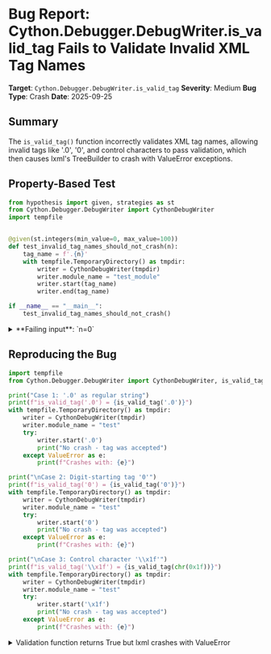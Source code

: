 # Bug Report: Cython.Debugger.DebugWriter.is_valid_tag Fails to Validate Invalid XML Tag Names

**Target**: `Cython.Debugger.DebugWriter.is_valid_tag`
**Severity**: Medium
**Bug Type**: Crash
**Date**: 2025-09-25

## Summary

The `is_valid_tag()` function incorrectly validates XML tag names, allowing invalid tags like '.0', '0', and control characters to pass validation, which then causes lxml's TreeBuilder to crash with ValueError exceptions.

## Property-Based Test

```python
from hypothesis import given, strategies as st
from Cython.Debugger.DebugWriter import CythonDebugWriter
import tempfile


@given(st.integers(min_value=0, max_value=100))
def test_invalid_tag_names_should_not_crash(n):
    tag_name = f'.{n}'
    with tempfile.TemporaryDirectory() as tmpdir:
        writer = CythonDebugWriter(tmpdir)
        writer.module_name = "test_module"
        writer.start(tag_name)
        writer.end(tag_name)

if __name__ == "__main__":
    test_invalid_tag_names_should_not_crash()
```

<details>

<summary>
**Failing input**: `n=0`
</summary>
```
Traceback (most recent call last):
  File "/home/npc/pbt/agentic-pbt/worker_/23/hypo.py", line 16, in <module>
    test_invalid_tag_names_should_not_crash()
    ~~~~~~~~~~~~~~~~~~~~~~~~~~~~~~~~~~~~~~~^^
  File "/home/npc/pbt/agentic-pbt/worker_/23/hypo.py", line 7, in test_invalid_tag_names_should_not_crash
    def test_invalid_tag_names_should_not_crash(n):
                   ^^^
  File "/home/npc/miniconda/lib/python3.13/site-packages/hypothesis/core.py", line 2124, in wrapped_test
    raise the_error_hypothesis_found
  File "/home/npc/pbt/agentic-pbt/worker_/23/hypo.py", line 12, in test_invalid_tag_names_should_not_crash
    writer.start(tag_name)
    ~~~~~~~~~~~~^^^^^^^^^^
  File "/home/npc/miniconda/lib/python3.13/site-packages/Cython/Debugger/DebugWriter.py", line 50, in start
    self.tb.start(name, attrs or {})
    ~~~~~~~~~~~~~^^^^^^^^^^^^^^^^^^^
  File "src/lxml/saxparser.pxi", line 849, in lxml.etree.TreeBuilder.start
  File "src/lxml/saxparser.pxi", line 777, in lxml.etree.TreeBuilder._handleSaxStart
  File "src/lxml/apihelpers.pxi", line 186, in lxml.etree._makeSubElement
  File "src/lxml/apihelpers.pxi", line 1731, in lxml.etree._tagValidOrRaise
ValueError: Invalid tag name '.0'
Falsifying example: test_invalid_tag_names_should_not_crash(
    n=0,
)
```
</details>

## Reproducing the Bug

```python
import tempfile
from Cython.Debugger.DebugWriter import CythonDebugWriter, is_valid_tag

print("Case 1: '.0' as regular string")
print(f"is_valid_tag('.0') = {is_valid_tag('.0')}")
with tempfile.TemporaryDirectory() as tmpdir:
    writer = CythonDebugWriter(tmpdir)
    writer.module_name = "test"
    try:
        writer.start('.0')
        print("No crash - tag was accepted")
    except ValueError as e:
        print(f"Crashes with: {e}")

print("\nCase 2: Digit-starting tag '0'")
print(f"is_valid_tag('0') = {is_valid_tag('0')}")
with tempfile.TemporaryDirectory() as tmpdir:
    writer = CythonDebugWriter(tmpdir)
    writer.module_name = "test"
    try:
        writer.start('0')
        print("No crash - tag was accepted")
    except ValueError as e:
        print(f"Crashes with: {e}")

print("\nCase 3: Control character '\\x1f'")
print(f"is_valid_tag('\\x1f') = {is_valid_tag(chr(0x1f))}")
with tempfile.TemporaryDirectory() as tmpdir:
    writer = CythonDebugWriter(tmpdir)
    writer.module_name = "test"
    try:
        writer.start('\x1f')
        print("No crash - tag was accepted")
    except ValueError as e:
        print(f"Crashes with: {e}")
```

<details>

<summary>
Validation function returns True but lxml crashes with ValueError
</summary>
```
Case 1: '.0' as regular string
is_valid_tag('.0') = True
Crashes with: Invalid tag name '.0'

Case 2: Digit-starting tag '0'
is_valid_tag('0') = True
Crashes with: Invalid tag name '0'

Case 3: Control character '\x1f'
is_valid_tag('\x1f') = True
Crashes with: All strings must be XML compatible: Unicode or ASCII, no NULL bytes or control characters
```
</details>

## Why This Is A Bug

The `is_valid_tag()` function is designed to prevent invalid XML tag names from reaching lxml's TreeBuilder, as documented in its docstring and GitHub issue #5552. However, the function has three critical flaws:

1. **Incomplete '.N' pattern checking**: The docstring explicitly mentions filtering "names like '.0'" but the function only checks this pattern for `EncodedString` instances (line 24-26), not regular Python strings. When regular strings like '.0' are passed, `is_valid_tag()` returns `True` but lxml crashes.

2. **No XML naming rule validation**: According to XML 1.0 specification, tag names cannot start with digits (0-9) or contain control characters (0x00-0x1F). The function doesn't validate these rules, allowing tags like '0' and '\x1f' to pass through and crash lxml.

3. **Purpose violation**: The function is called in `start()`, `end()`, and `add_entry()` methods specifically as a guard to prevent crashes. When it returns `True` for invalid tags, it defeats its entire purpose and causes the exact crashes it was meant to prevent.

This bug affects Cython's debug info generation when compiling with the `--gdb` flag, particularly for generator functions which use internal names like '.0' for iterator arguments.

## Relevant Context

- **GitHub Issue #5552**: Referenced in the docstring, this issue documents that generator functions create internal arguments with names like '.0', '.1', etc., which cause lxml crashes during debug info generation.

- **XML Specification**: Per W3C XML 1.0 spec, valid tag names must:
  - Start with a letter (A-Z, a-z), underscore (_), or colon (:)
  - NOT start with digits, periods, or control characters
  - NOT contain control characters (0x00-0x1F)

- **Code location**: `/Cython/Debugger/DebugWriter.py:16-27`

- **Impact**: This bug prevents proper debug info generation for Cython code compiled with debug flags, affecting developers who need to debug Cython-compiled code.

## Proposed Fix

```diff
--- a/Cython/Debugger/DebugWriter.py
+++ b/Cython/Debugger/DebugWriter.py
@@ -18,9 +18,20 @@ def is_valid_tag(name):
     to functions creating generator expressions,
     however they are not identifiers.

     See https://github.com/cython/cython/issues/5552
     """
-    if isinstance(name, EncodedString):
-        if name.startswith(".") and name[1:].isdecimal():
-            return False
+    if not isinstance(name, (str, EncodedString)):
+        return False
+
+    if len(name) == 0:
+        return False
+
+    # Check for '.N' pattern (e.g., '.0', '.1', etc.)
+    if name.startswith(".") and len(name) > 1 and name[1:].isdecimal():
+        return False
+
+    # XML tags cannot start with digits
+    if name[0].isdigit():
+        return False
+
+    # XML tags cannot contain control characters
+    if any(ord(c) < 32 for c in name):
+        return False
+
     return True
```